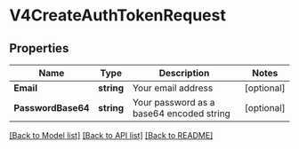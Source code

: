 # V4CreateAuthTokenRequest

## Properties

Name | Type | Description | Notes
------------ | ------------- | ------------- | -------------
**Email** | **string** | Your email address | [optional] 
**PasswordBase64** | **string** | Your password as a base64 encoded string | [optional] 

[[Back to Model list]](../README.md#documentation-for-models) [[Back to API list]](../README.md#documentation-for-api-endpoints) [[Back to README]](../README.md)


